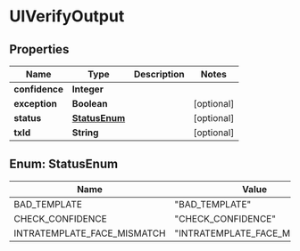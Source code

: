 
# UIVerifyOutput

## Properties
Name | Type | Description | Notes
------------ | ------------- | ------------- | -------------
**confidence** | **Integer** |  | 
**exception** | **Boolean** |  |  [optional]
**status** | [**StatusEnum**](#StatusEnum) |  |  [optional]
**txId** | **String** |  |  [optional]


<a name="StatusEnum"></a>
## Enum: StatusEnum
Name | Value
---- | -----
BAD_TEMPLATE | &quot;BAD_TEMPLATE&quot;
CHECK_CONFIDENCE | &quot;CHECK_CONFIDENCE&quot;
INTRATEMPLATE_FACE_MISMATCH | &quot;INTRATEMPLATE_FACE_MISMATCH&quot;



